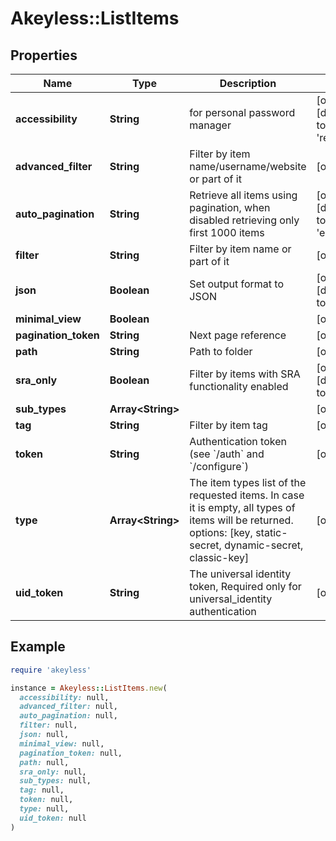 # Akeyless::ListItems

## Properties

| Name | Type | Description | Notes |
| ---- | ---- | ----------- | ----- |
| **accessibility** | **String** | for personal password manager | [optional][default to &#39;regular&#39;] |
| **advanced_filter** | **String** | Filter by item name/username/website or part of it | [optional] |
| **auto_pagination** | **String** | Retrieve all items using pagination, when disabled retrieving only first 1000 items | [optional][default to &#39;enabled&#39;] |
| **filter** | **String** | Filter by item name or part of it | [optional] |
| **json** | **Boolean** | Set output format to JSON | [optional][default to false] |
| **minimal_view** | **Boolean** |  | [optional] |
| **pagination_token** | **String** | Next page reference | [optional] |
| **path** | **String** | Path to folder | [optional] |
| **sra_only** | **Boolean** | Filter by items with SRA functionality enabled | [optional][default to false] |
| **sub_types** | **Array&lt;String&gt;** |  | [optional] |
| **tag** | **String** | Filter by item tag | [optional] |
| **token** | **String** | Authentication token (see &#x60;/auth&#x60; and &#x60;/configure&#x60;) | [optional] |
| **type** | **Array&lt;String&gt;** | The item types list of the requested items. In case it is empty, all types of items will be returned. options: [key, static-secret, dynamic-secret, classic-key] | [optional] |
| **uid_token** | **String** | The universal identity token, Required only for universal_identity authentication | [optional] |

## Example

```ruby
require 'akeyless'

instance = Akeyless::ListItems.new(
  accessibility: null,
  advanced_filter: null,
  auto_pagination: null,
  filter: null,
  json: null,
  minimal_view: null,
  pagination_token: null,
  path: null,
  sra_only: null,
  sub_types: null,
  tag: null,
  token: null,
  type: null,
  uid_token: null
)
```

